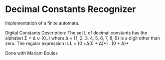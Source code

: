 # Decimal Constants Recognizer
Implementation of a finite automata.

Digital Constants Description:
The set L of decimal constants has the alphabet Σ = Δ ∪ {0,.} where
Δ = {1, 2, 3, 4, 5, 6, 7, 8, 9} is a digit other than zero. The regular expression is
L = (0 +Δ(0 + Δ)*) . (0 + Δ)+ 

Done with Mariam Boules
